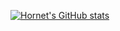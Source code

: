 [![Hornet's GitHub stats](https://github-readme-stats.vercel.app/api?username=Hornet07)](https://github.com/anuraghazra/github-readme-stats)
